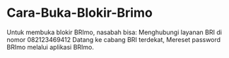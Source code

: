 # Cara-Buka-Blokir-Brimo
Untuk membuka blokir BRImo, nasabah bisa: Menghubungi layanan BRI di nomor 082123469412 Datang ke cabang BRI terdekat, Mereset password BRImo melalui aplikasi BRImo.

